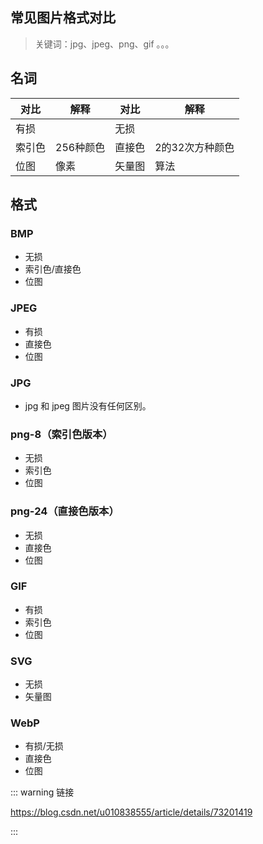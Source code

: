 ## 常见图片格式对比

> 关键词：jpg、jpeg、png、gif 。。。

## 名词

| 对比   | 解释      | 对比   | 解释            |
| ------ | --------- | ------ | --------------- |
| 有损   |           | 无损   |                 |
| 索引色 | 256种颜色 | 直接色 | 2的32次方种颜色 |
| 位图   | 像素      | 矢量图 | 算法            |

## 格式

### BMP

- 无损
- 索引色/直接色
- 位图

### JPEG

- 有损
- 直接色
- 位图

### JPG

- jpg 和 jpeg 图片没有任何区别。

### png-8（索引色版本）

- 无损
- 索引色
- 位图

### png-24（直接色版本）

- 无损
- 直接色
- 位图

### GIF

- 有损
- 索引色
- 位图

### SVG

- 无损
- 矢量图

### WebP

- 有损/无损
- 直接色
- 位图



::: warning 链接

<https://blog.csdn.net/u010838555/article/details/73201419>

:::